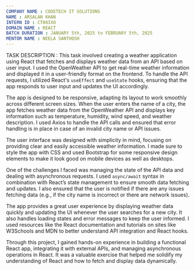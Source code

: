 ```yaml
---
COMPANY NAME : CODETECH IT SOLUTIONS
NAME : ARSALAN KHAN
INTERN ID : CT08IXO
DOMAIN NAME : REACT
BATCH DURATION : JANUARY 5th, 2025 to FEBRUARY 5th, 2025
MENTOR NAME : NEELA SANTHOSH
---
```


TASK DESCRIPTION : This task involved creating a weather application using React that fetches and displays weather data from an API based on user input. I used the OpenWeather API to get real-time weather information and displayed it in a user-friendly format on the frontend. To handle the API requests, I utilized React's `useEffect` and `useState` hooks, ensuring that the app responds to user input and updates the UI accordingly.

The app is designed to be responsive, adapting its layout to work smoothly across different screen sizes. When the user enters the name of a city, the app fetches weather data from the OpenWeather API and displays key information such as temperature, humidity, wind speed, and weather description. I used Axios to handle the API calls and ensured that error handling is in place in case of an invalid city name or API issues.

The user interface was designed with simplicity in mind, focusing on providing clear and easily accessible weather information. I made sure to style the app with CSS and used Bootstrap for some responsive design elements to make it look good on mobile devices as well as desktops.

One of the challenges I faced was managing the state of the API data and dealing with asynchronous requests. I used `async/await` syntax in combination with React’s state management to ensure smooth data fetching and updates. I also ensured that the user is notified if there are any issues fetching data (e.g., if the city name is incorrect or there are network issues).

The app provides a great user experience by displaying weather data quickly and updating the UI whenever the user searches for a new city. It also handles loading states and error messages to keep the user informed. I used resources like the React documentation and tutorials on sites like W3Schools and MDN to better understand API integration and React hooks.

Through this project, I gained hands-on experience in building a functional React app, integrating it with external APIs, and managing asynchronous operations in React. It was a valuable exercise that helped me solidify my understanding of React and how to fetch and display data dynamically.

